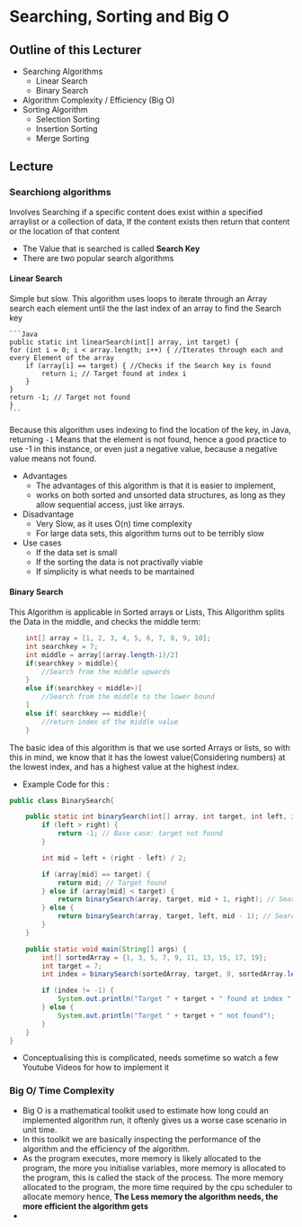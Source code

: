 # Searching, Sorting and Big O
## Outline of this Lecturer
- Searching Algorithms
    - Linear Search
    - Binary Search
- Algorithm Complexity / Efficiency (Big O) 
- Sorting Algorithm 
    - Selection Sorting
    - Insertion Sorting
    - Merge Sorting 

## Lecture 
### Searchiong algorithms
Involves Searching if a specific content does exist within a specified arraylist or a collection of data, If the content exists then return that content or the location of that content
- The Value that is searched is called <b>Search Key </b>
- There are two popular search algorithms 
#### Linear Search
Simple but slow. This algorithm uses loops to iterate through an Array  search each element until the the last index of an array to find the Search key

    ```Java 
    public static int linearSearch(int[] array, int target) {
    for (int i = 0; i < array.length; i++) { //Iterates through each and every Element of the array 
        if (array[i] == target) { //Checks if the Search key is found
            return i; // Target found at index i
        }
    }
    return -1; // Target not found
    }
    ```
Because this algorithm uses indexing to find the location of the key, in Java, returning ` -1 ` Means that the element is not found, hence a good practice to use -1 in this instance, or even just a negative value, because a negative value means not found. 
- Advantages
    - The advantages of this algorithm is that it is easier to implement,
    - works on both sorted and unsorted data structures, as long as they allow sequential access, just like arrays.
- Disadvantage 
    - Very Slow, as it uses O(n) time complexity
    - For large data sets, this algorithm turns out to be terribly slow
- Use cases
    - If the data set is small
    - If the sorting the data is not practivally viable
    - If simplicity is what needs to be mantained
#### Binary Search 
This Algorithm is applicable in Sorted arrays or Lists, This Allgorithm splits the Data in the middle, and checks the middle term:

```Java
    int[] array = [1, 2, 3, 4, 5, 6, 7, 8, 9, 10];
    int searchkey = 7;
    int middle = array[(array.length-1)/2]
    if(searchkey > middle){
        //Search from the middle upwards
    }
    else if(searchkey < middle>)[
        //Search from the middle to the lower bound
    ]
    else if( searchkey == middle){
        //return index of the middle value
    }
```
The basic idea of this algorithm is that we use sorted Arrays or lists, so with this in mind, we know that it has the lowest value(Considering numbers) at the lowest index, and has a highest value at the highest index.
- Example Code for this :
```Java 
public class BinarySearch{

    public static int binarySearch(int[] array, int target, int left, int right) {
        if (left > right) {
            return -1; // Base case: target not found
        }

        int mid = left + (right - left) / 2;

        if (array[mid] == target) {
            return mid; // Target found
        } else if (array[mid] < target) {
            return binarySearch(array, target, mid + 1, right); // Search in the right half
        } else {
            return binarySearch(array, target, left, mid - 1); // Search in the left half
        }
    }

    public static void main(String[] args) {
        int[] sortedArray = {1, 3, 5, 7, 9, 11, 13, 15, 17, 19};
        int target = 7;
        int index = binarySearch(sortedArray, target, 0, sortedArray.length - 1);

        if (index != -1) {
            System.out.println("Target " + target + " found at index " + index);
        } else {
            System.out.println("Target " + target + " not found");
        }
    }
}
```
- Conceptualising this is complicated, needs sometime so watch a few Youtube Videos for how to implement it
### Big O/ Time Complexity
- Big O is a mathematical toolkit used to estimate how long could an implemented algorithm run, it oftenly gives us a worse case scenario in unit time.
- In this toolkit we are basically inspecting the performance of the algorithm and the efficiency of the algorithm.
- As the program executes, more memory is likely allocated to the program, the more you initialise variables, more memory is allocated to the program, this is called the stack of the process. The more memory allocated to the program, the more time required by the cpu scheduler to allocate memory hence, <b font-size= 10px>The Less memory the algorithm needs, the more efficient the algorithm gets</b>
- 